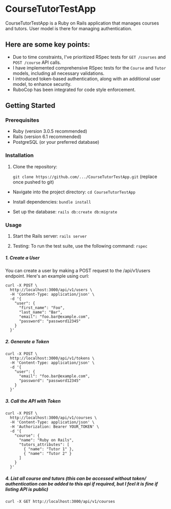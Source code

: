 # CourseTutorTestApp

CourseTutorTestApp is a Ruby on Rails application that manages courses and tutors. User model is there for managing authentication.

## Here are some key points:

- Due to time constraints, I've prioritized RSpec tests for `GET /courses` and `POST /course` API calls.
- I have implemented comprehensive RSpec tests for the `Course` and `Tutor` models, including all necessary validations.
- I introduced token-based authentication, along with an additional user model, to enhance security.
- RuboCop has been integrated for code style enforcement.


## Getting Started

### Prerequisites

- Ruby (version 3.0.5 recommended)
- Rails (version 6.1 recommended)
- PostgreSQL (or your preferred database)

### Installation

1. Clone the repository:

   `git clone https://github.com/.../CourseTutorTestApp.git` (replace once pushed to git)

  * Navigate into the project directory: `cd CourseTutorTestApp`

  * Install dependencies: `bundle install`

  * Set up the database: `rails db:create db:migrate`

### Usage
1. Start the Rails server:
`rails server`

2. Testing: To run the test suite, use the following command: `rspec`

##### 1. Create a User
You can create a user by making a POST request to the /api/v1/users endpoint. Here's an example using curl:

```
curl -X POST \
  http://localhost:3000/api/v1/users \
  -H 'Content-Type: application/json' \
  -d '{
    "user": {
      "first_name": "Foo",
      "last_name": "Bar",
      "email": "foo.bar@example.com",
      "password": "password12345"
    }
  }'
```
##### 2. Generate a Token

```
curl -X POST \
  http://localhost:3000/api/v1/tokens \
  -H 'Content-Type: application/json' \
  -d '{
    "user": {
      "email": "foo.bar@example.com",
      "password": "password12345"
    }
  }'

```

##### 3. Call the API with Token
```
curl -X POST \
  http://localhost:3000/api/v1/courses \
  -H 'Content-Type: application/json' \
  -H 'Authorization: Bearer YOUR_TOKEN' \
  -d '{
    "course": {
      "name": "Ruby on Rails",
      "tutors_attributes": [
        { "name": "Tutor 1" },
        { "name": "Tutor 2" }
      ]
    }
  }'

```

##### 4. List all course and tutors (this can be accessed without token/ authentication can be added to this api if required, but I feel it is fine if listing API is public)

```
curl -X GET http://localhost:3000/api/v1/courses

```
